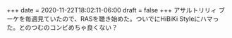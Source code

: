 +++
date = 2020-11-22T18:02:11-06:00
draft = false
+++
アサルトリリィ ブーケを毎週見ていたので、RASを聴き始めた。ついでにHiBiKi Styleにハマった。とのつむのコンビめちゃ良くない？